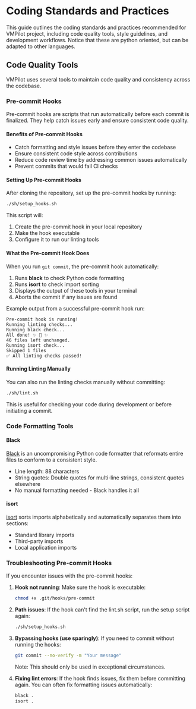 # Coding Standards and Practices

This guide outlines the coding standards and practices recommended for VMPilot project, including code quality tools, style guidelines, and development workflows. Notice that these are python oriented, but can be adapted to other languages.

## Code Quality Tools

VMPilot uses several tools to maintain code quality and consistency across the codebase.

### Pre-commit Hooks

Pre-commit hooks are scripts that run automatically before each commit is finalized. They help catch issues early and ensure consistent code quality.

#### Benefits of Pre-commit Hooks

- Catch formatting and style issues before they enter the codebase
- Ensure consistent code style across contributions
- Reduce code review time by addressing common issues automatically
- Prevent commits that would fail CI checks

#### Setting Up Pre-commit Hooks

After cloning the repository, set up the pre-commit hooks by running:

```bash
./sh/setup_hooks.sh
```

This script will:
1. Create the pre-commit hook in your local repository
2. Make the hook executable
3. Configure it to run our linting tools

#### What the Pre-commit Hook Does

When you run `git commit`, the pre-commit hook automatically:

1. Runs **black** to check Python code formatting
2. Runs **isort** to check import sorting
3. Displays the output of these tools in your terminal
4. Aborts the commit if any issues are found

Example output from a successful pre-commit hook run:

```
Pre-commit hook is running!
Running linting checks...
Running black check...
All done! ✨ 🍰 ✨
46 files left unchanged.
Running isort check...
Skipped 1 files
✅ All linting checks passed!
```

#### Running Linting Manually

You can also run the linting checks manually without committing:

```bash
./sh/lint.sh
```

This is useful for checking your code during development or before initiating a commit.

### Code Formatting Tools

#### Black

[Black](https://black.readthedocs.io/) is an uncompromising Python code formatter that reformats entire files to conform to a consistent style.

- Line length: 88 characters
- String quotes: Double quotes for multi-line strings, consistent quotes elsewhere
- No manual formatting needed - Black handles it all

#### isort

[isort](https://pycqa.github.io/isort/) sorts imports alphabetically and automatically separates them into sections:
- Standard library imports
- Third-party imports
- Local application imports

### Troubleshooting Pre-commit Hooks

If you encounter issues with the pre-commit hooks:

1. **Hook not running**: Make sure the hook is executable:
   ```bash
   chmod +x .git/hooks/pre-commit
   ```

2. **Path issues**: If the hook can't find the lint.sh script, run the setup script again:
   ```bash
   ./sh/setup_hooks.sh
   ```

3. **Bypassing hooks (use sparingly)**: If you need to commit without running the hooks:
   ```bash
   git commit --no-verify -m "Your message"
   ```
   Note: This should only be used in exceptional circumstances.

4. **Fixing lint errors**: If the hook finds issues, fix them before committing again. You can often fix formatting issues automatically:
   ```bash
   black .
   isort .
   ```

